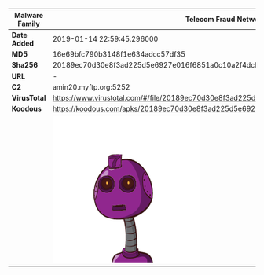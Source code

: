 | Malware Family | Telecom Fraud Network for South Koreans                      |
| -------------- | ------------------------------------------------------------ |
| **Date Added** | 2019-01-14 22:59:45.296000                                                   |
| **MD5**        | 16e69bfc790b3148f1e634adcc57df35                             |
| **Sha256**     | 20189ec70d30e8f3ad225d5e6927e016f6851a0c10a2f4dcb9297fe5e09f7f23 |
| **URL**        | -                                                            |
| **C2**         | amin20.myftp.org:5252 |
| **VirusTotal** | https://www.virustotal.com/#/file/20189ec70d30e8f3ad225d5e6927e016f6851a0c10a2f4dcb9297fe5e09f7f23/detection |
| **Koodous**    | https://koodous.com/apks/20189ec70d30e8f3ad225d5e6927e016f6851a0c10a2f4dcb9297fe5e09f7f23 |
|                | ![](../assets/20189ec70d30e8f3ad225d5e6927e016f6851a0c10a2f4dcb9297fe5e09f7f23.png) |